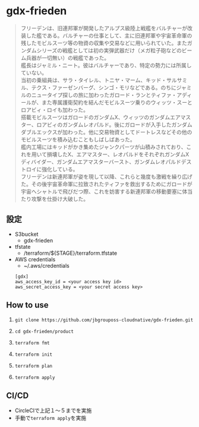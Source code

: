 # gdx-frieden

> フリーデンは、旧連邦軍が開発したアルプス級陸上戦艦をバルチャーが改装した艦である。バルチャーの仕事として、主に旧連邦軍や宇宙革命軍の残したモビルスーツ等の物資の収集や交易などに用いられていた。またガンダムシリーズの戦艦としては初の実弾武器だけ（メガ粒子砲などのビーム兵器が一切無い）の戦艦であった。  
> 艦長はジャミル・ニート。彼はバルチャーであり、特定の勢力には所属していない。  
> 当初の乗組員は、サラ・タイレル、トニヤ・マーム、キッド・サルサミル、テクス・ファーゼンバーグ、シンゴ・モリなどである。のちにジャミルのニュータイプ探しの旅に加わったガロード・ランとティファ・アディールが、また専属護衛契約を結んだモビルスーツ乗りのウィッツ・スーとロアビィ・ロイも加わった。  
> 搭載モビルスーツはガロードのガンダムX、ウィッツのガンダムエアマスター、ロアビィのガンダムレオパルド。後にガロードが入手したガンダムダブルエックスが加わった。他に交易物資としてドートレスなどその他のモビルスーツを積み込むこともしばしばあった。  
> 艦内工場にはキッドがかき集めたジャンクパーツが山積みされており、これを用いて損壊したX、エアマスター、レオパルドをそれぞれガンダムXディバイダー、ガンダムエアマスターバースト、ガンダムレオパルドデストロイに強化している。  
> フリーデンは新連邦軍が姿を現して以降、これらと幾度も激戦を繰り広げた。その後宇宙革命軍に拉致されたティファを救出するためにガロードが宇宙へシャトルで飛びだつ際、これを妨害する新連邦軍の移動要塞に体当たり攻撃を仕掛け大破した。  

## 設定
- S3bucket
  - gdx-frieden
- tfstate
  - /terraform/${STAGE}/terraform.tfstate
- AWS credentials
  - ~/.aws/credentials
  ```
  [gdx]
  aws_access_key_id = <your access key id>
  aws_secret_access_key = <your secret access key>
  ```

## How to use
1. ```
   git clone https://github.com/jbgrouposs-cloudnative/gdx-frieden.git
   ```
2. ```
   cd gdx-frieden/product
   ```
3. ```
   terraform fmt
   ```
4. ```
   terraform init
   ```
5. ```
   terraform plan
   ```
6. ```
   terraform apply
   ```

## CI/CD
- CircleCIで上記１～５までを実施  
- 手動で`terraform apply`を実施
